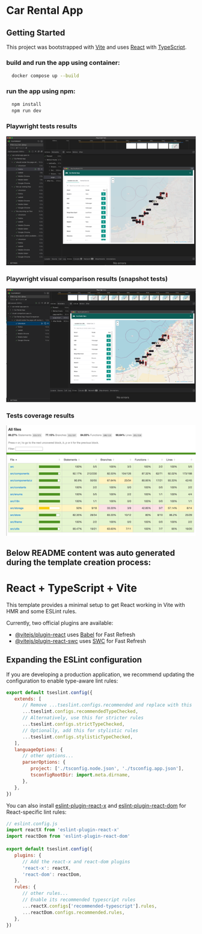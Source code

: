 # Car Rental App

## Getting Started

This project was bootstrapped with [Vite](https://vitejs.dev/) and uses [React](https://reactjs.org/) with [TypeScript](https://www.typescriptlang.org/).

### build and run the app using container:

```bash
  docker compose up --build
```

### run the app using npm:

```bash
  npm install
  npm run dev
```

### Playwright tests results

![Playwright tests results](docs/test-result.png)

### Playwright visual comparison results (snapshot tests)

![Playwright visual comparison results](docs/visual-test-result.png)

### Tests coverage results

![Tests coverage](docs/test-coverage.png)

## Below README content was auto generated during the template creation process:

# React + TypeScript + Vite

This template provides a minimal setup to get React working in Vite with HMR and some ESLint rules.

Currently, two official plugins are available:

- [@vitejs/plugin-react](https://github.com/vitejs/vite-plugin-react/blob/main/packages/plugin-react/README.md) uses [Babel](https://babeljs.io/) for Fast Refresh
- [@vitejs/plugin-react-swc](https://github.com/vitejs/vite-plugin-react-swc) uses [SWC](https://swc.rs/) for Fast Refresh

## Expanding the ESLint configuration

If you are developing a production application, we recommend updating the configuration to enable type-aware lint rules:

```js
export default tseslint.config({
   extends: [
      // Remove ...tseslint.configs.recommended and replace with this
      ...tseslint.configs.recommendedTypeChecked,
      // Alternatively, use this for stricter rules
      ...tseslint.configs.strictTypeChecked,
      // Optionally, add this for stylistic rules
      ...tseslint.configs.stylisticTypeChecked,
   ],
   languageOptions: {
      // other options...
      parserOptions: {
         project: ['./tsconfig.node.json', './tsconfig.app.json'],
         tsconfigRootDir: import.meta.dirname,
      },
   },
})
```

You can also install [eslint-plugin-react-x](https://github.com/Rel1cx/eslint-react/tree/main/packages/plugins/eslint-plugin-react-x) and [eslint-plugin-react-dom](https://github.com/Rel1cx/eslint-react/tree/main/packages/plugins/eslint-plugin-react-dom) for React-specific lint rules:

```js
// eslint.config.js
import reactX from 'eslint-plugin-react-x'
import reactDom from 'eslint-plugin-react-dom'

export default tseslint.config({
   plugins: {
      // Add the react-x and react-dom plugins
      'react-x': reactX,
      'react-dom': reactDom,
   },
   rules: {
      // other rules...
      // Enable its recommended typescript rules
      ...reactX.configs['recommended-typescript'].rules,
      ...reactDom.configs.recommended.rules,
   },
})
```
